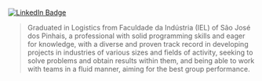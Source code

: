 # 
[![LinkedIn Badge](https://img.shields.io/badge/LinkedIn-0077B5?style=for-the-badge&logo=linkedin&logoColor=white)](https://www.linkedin.com/in/augustomonclaro/)

> Graduated in Logistics from Faculdade da Indústria (IEL) of São José dos Pinhais, a professional with solid programming skills and eager for knowledge, with a diverse and proven track record in developing projects in industries of various sizes and fields of activity, seeking to solve problems and obtain results within them, and being able to work with teams in a fluid manner, aiming for the best group performance.

#

